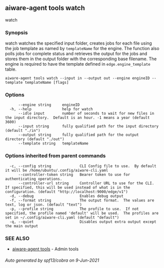 ## aiware-agent tools watch

watch

### Synopsis

watch watches the specified input folder, creates jobs for each file using the job template as named by `templateName` for the engine.
  The function also polls jobs for complete status and retrieves the output for the jobs and stores them in the output folder with the 
  corresponding base filename.   The engine is required to have the  template defined in `edge.engine_template` table.

```
aiware-agent tools watch --input in --output out --engine engineID --template templateName [flags]
```

### Options

```
      --engine string     engineID
  -h, --help              help for watch
      --idle input        number of seconds to wait for new files in the input directory.  Default is an hour. -1 means a year (default 3600)
      --input string      fully qualified path for the input directory (default "./in")
      --output string     fully qualified path for the output directory (default "./out")
      --template string   templateName
```

### Options inherited from parent commands

```
  -c, --config string             CLI Config file to use.  By default it will be /home/ubuntu/.config/aiware-cli.yaml
      --controller-token string   Bearer token to use for authenticating operations.
      --controller-url string     Controller URL to use for the CLI.  If specified, this will be used instead of what is in the configuration. (default "http://localhost:9000/edge/v1")
  -d, --debug                     Enables debug output
  -f, --format string             The output format.  The values are text, log or json. (default "text")
  -p, --profile string            The profile to use.  If not specified, the profile named 'default' will be used.  The profiles are set in ~/.config/aiware-cli.yaml (default "default")
  -q, --quiet                     Disables output extra output except the main output
```

### SEE ALSO

* [aiware-agent tools](/cli/aiware-agent_tools.md)	 - Admin tools

###### Auto generated by spf13/cobra on 9-Jun-2021
